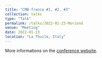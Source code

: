 ```yaml
---
title: "CMB-france #1, #2, #3"
collection: talks
type: "Talk"
permalink: /talks/2022-01-23-Moriond
venue: "Meeting"
date: 2022-01-23
location: "La Thuile, Italy"
---
```


More informations on the [conference website](https://indico.in2p3.fr/event/27238/
).
